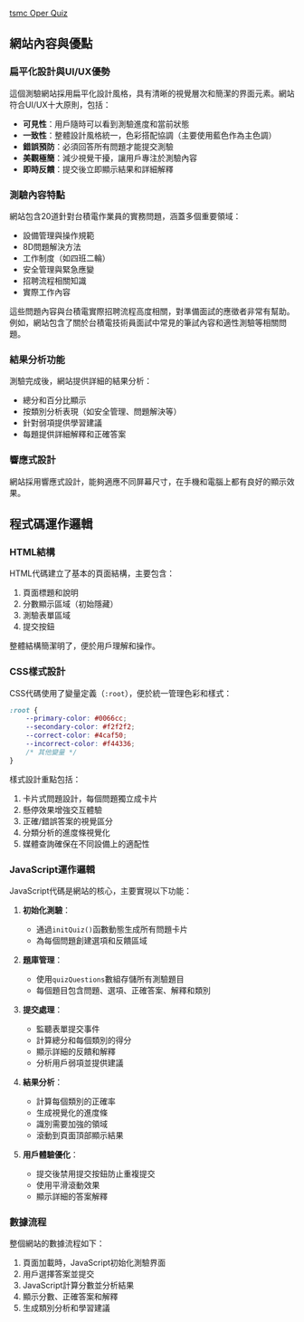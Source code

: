 <a href="https://alfo0924.github.io/tsmcOperQuiz/">tsmc Oper Quiz</a>
## 網站內容與優點

### 扁平化設計與UI/UX優勢

這個測驗網站採用扁平化設計風格，具有清晰的視覺層次和簡潔的界面元素。網站符合UI/UX十大原則，包括：

- **可見性**：用戶隨時可以看到測驗進度和當前狀態
- **一致性**：整體設計風格統一，色彩搭配協調（主要使用藍色作為主色調）
- **錯誤預防**：必須回答所有問題才能提交測驗
- **美觀極簡**：減少視覺干擾，讓用戶專注於測驗內容
- **即時反饋**：提交後立即顯示結果和詳細解釋

### 測驗內容特點

網站包含20道針對台積電作業員的實務問題，涵蓋多個重要領域：

- 設備管理與操作規範
- 8D問題解決方法
- 工作制度（如四班二輪）
- 安全管理與緊急應變
- 招聘流程相關知識
- 實際工作內容

這些問題內容與台積電實際招聘流程高度相關，對準備面試的應徵者非常有幫助。例如，網站包含了關於台積電技術員面試中常見的筆試內容和適性測驗等相關問題。

### 結果分析功能

測驗完成後，網站提供詳細的結果分析：

- 總分和百分比顯示
- 按類別分析表現（如安全管理、問題解決等）
- 針對弱項提供學習建議
- 每題提供詳細解釋和正確答案

### 響應式設計

網站採用響應式設計，能夠適應不同屏幕尺寸，在手機和電腦上都有良好的顯示效果。

## 程式碼運作邏輯

### HTML結構

HTML代碼建立了基本的頁面結構，主要包含：

1. 頁面標題和說明
2. 分數顯示區域（初始隱藏）
3. 測驗表單區域
4. 提交按鈕

整體結構簡潔明了，便於用戶理解和操作。

### CSS樣式設計

CSS代碼使用了變量定義（`:root`），便於統一管理色彩和樣式：

```css
:root {
    --primary-color: #0066cc;
    --secondary-color: #f2f2f2;
    --correct-color: #4caf50;
    --incorrect-color: #f44336;
    /* 其他變量 */
}
```

樣式設計重點包括：

1. 卡片式問題設計，每個問題獨立成卡片
2. 懸停效果增強交互體驗
3. 正確/錯誤答案的視覺區分
4. 分類分析的進度條視覺化
5. 媒體查詢確保在不同設備上的適配性

### JavaScript運作邏輯

JavaScript代碼是網站的核心，主要實現以下功能：

1. **初始化測驗**：
    - 通過`initQuiz()`函數動態生成所有問題卡片
    - 為每個問題創建選項和反饋區域

2. **題庫管理**：
    - 使用`quizQuestions`數組存儲所有測驗題目
    - 每個題目包含問題、選項、正確答案、解釋和類別

3. **提交處理**：
    - 監聽表單提交事件
    - 計算總分和每個類別的得分
    - 顯示詳細的反饋和解釋
    - 分析用戶弱項並提供建議

4. **結果分析**：
    - 計算每個類別的正確率
    - 生成視覺化的進度條
    - 識別需要加強的領域
    - 滾動到頁面頂部顯示結果

5. **用戶體驗優化**：
    - 提交後禁用提交按鈕防止重複提交
    - 使用平滑滾動效果
    - 顯示詳細的答案解釋

### 數據流程

整個網站的數據流程如下：

1. 頁面加載時，JavaScript初始化測驗界面
2. 用戶選擇答案並提交
3. JavaScript計算分數並分析結果
4. 顯示分數、正確答案和解釋
5. 生成類別分析和學習建議


